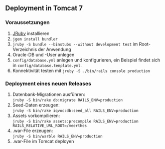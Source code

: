 ## Deployment in Tomcat 7

### Voraussetzungen

1. [JRuby](http://jruby.org) installieren
2. `jgem install bundler`
3. `jruby -S bundle --binstubs --without development test` im Root-Verzeichnis der Anwendung
4. Oracle-DB und -User anlegen
5. `config/database.yml` anlegen und konfigurieren, ein Beispiel findet sich in
   `config/database.template.yml`.
6. Konnektivität testen mit `jruby -S ./bin/rails console production`

### Deployment eines neuen Releases

1. Datenbank-Migrationen ausführen:<br/>
   `jruby -S bin/rake db:migrate RAILS_ENV=production`
2. Seed-Daten erzeugen:<br/>
   `jruby -S bin/rake iqvoc:db:seed_all RAILS_ENV=production`
3. Assets vorkompilieren:<br/>
   `jruby -S bin/rake assets:precompile RAILS_ENV=production RAILS_RELATIVE_URL_ROOT=/meerthes`
4. .war-File erzeugen:<br/>
   `jruby -S bin/warble RAILS_ENV=production`
5. .war-File im Tomcat deployen

